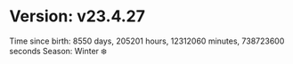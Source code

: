 # Version: v23.4.27
Time since birth: 8550 days, 205201 hours, 12312060 minutes, 738723600 seconds
Season: Winter ❄️
